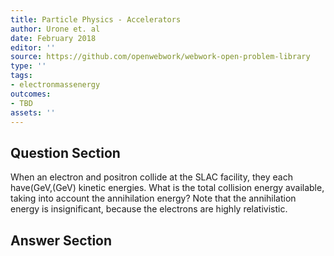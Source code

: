 ```yaml
---
title: Particle Physics - Accelerators
author: Urone et. al
date: February 2018
editor: ''
source: https://github.com/openwebwork/webwork-open-problem-library
type: ''
tags:
- electronmassenergy
outcomes:
- TBD
assets: ''
---
```


## Question Section 

When an electron and positron collide at the SLAC facility, they each have(GeV,(GeV)
kinetic energies. What is the total collision energy available, taking into account the
annihilation energy? Note that the annihilation energy is insignificant, because the
electrons are highly relativistic.


## Answer Section

